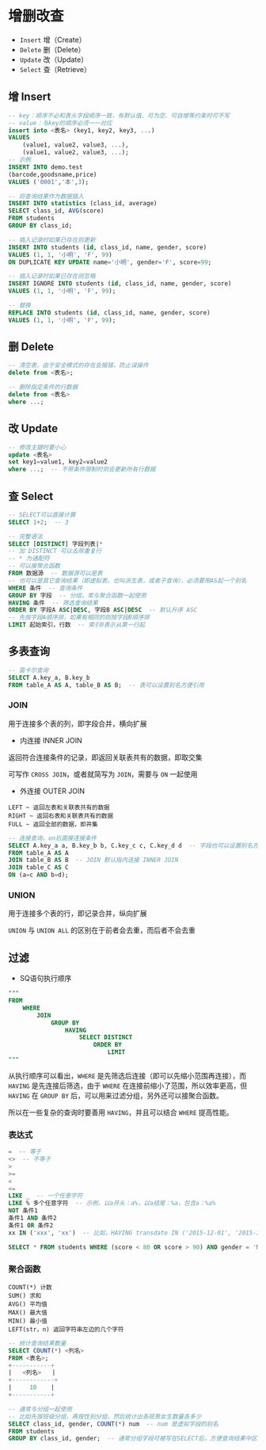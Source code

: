 
# 增删改查

- `Insert` 增（Create）
- `Delete` 删（Delete）
- `Update` 改（Update）
- `Select` 查（Retrieve）

## 增 Insert

```sql
-- key：顺序不必和表头字段顺序一致，有默认值、可为空、可自增等约束时可不写
-- value：与key的顺序必须一一对应
insert into <表名> (key1, key2, key3, ...) 
VALUES 
    (value1, value2, value3, ...),
    (value1, value2, value3, ...);
-- 示例
INSERT INTO demo.test
(barcode,goodsname,price)
VALUES ('0001','本',3);

-- 将查询结果作为数据插入
INSERT INTO statistics (class_id, average) 
SELECT class_id, AVG(score) 
FROM students 
GROUP BY class_id;

-- 插入记录时如果已存在则更新
INSERT INTO students (id, class_id, name, gender, score)
VALUES (1, 1, '小明', 'F', 99) 
ON DUPLICATE KEY UPDATE name='小明', gender='F', score=99;

-- 插入记录时如果已存在则忽略
INSERT IGNORE INTO students (id, class_id, name, gender, score) 
VALUES (1, 1, '小明', 'F', 99);

-- 替换
REPLACE INTO students (id, class_id, name, gender, score)
VALUES (1, 1, '小明', 'F', 99);
```

## 删 Delete

```sql
-- 清空表，由于安全模式的存在会报错，防止误操作
delete from <表名>;

-- 删除指定条件的行数据
delete from <表名> 
where ...;
```

## 改 Update

```sql
-- 修改主键时要小心
update <表名> 
set key1=value1, key2=value2 
where ...;  -- 不带条件限制时则会更新所有行数据
```

## 查 Select

```sql
-- SELECT可以直接计算
SELECT 1+2;  -- 3

-- 完整语法
SELECT [DISTINCT] 字段列表|*
-- 加 DISTINCT 可以去除重复行
-- * 为通配符
-- 可以接聚合函数
FROM 数据源  -- 数据源可以是表
-- 也可以是其它查询结果（即虚拟表，也叫派生表，或者子查询），必须要用AS起一个别名
WHERE 条件  -- 查询条件
GROUP BY 字段  -- 分组，常与聚合函数一起使用
HAVING 条件  -- 筛选查询结果
ORDER BY 字段A ASC|DESC, 字段B ASC|DESC  -- 默认升序 ASC
-- 先按字段A顺序排，如果有相同的则按字段B顺序排
LIMIT 起始索引，行数  -- 索引0表示从第一行起
```

## 多表查询

```sql
-- 笛卡尔查询
SELECT A.key_a, B.key_b
FROM table_A AS A, table_B AS B;  -- 表可以设置别名方便引用
```

### JOIN

用于连接多个表的列，即字段合并，横向扩展

- 内连接 INNER JOIN

返回符合连接条件的记录，即返回关联表共有的数据，即取交集

可写作 `CROSS JOIN`，或者就简写为 `JOIN`，需要与 `ON` 一起使用

- 外连接 OUTER JOIN

```text
LEFT ~ 返回左表和关联表共有的数据
RIGHT ~ 返回右表和关联表共有的数据
FULL ~ 返回全部的数据，即并集
```

```sql
-- 连接查询，on后面接连接条件
SELECT A.key_a a, B.key_b b, C.key_c c, C.key_d d  -- 字段也可以设置别名方便引用
FROM table_A AS A
JOIN table_B AS B  -- JOIN 默认指内连接 INNER JOIN
JOIN table_C AS C
ON (a=c AND b=d);
```

### UNION

用于连接多个表的行，即记录合并，纵向扩展

`UNION` 与 `UNION ALL` 的区别在于前者会去重，而后者不会去重

## 过滤

- SQ语句执行顺序

```sql
"""
FROM
    WHERE
        JOIN
            GROUP BY
                HAVING
                    SELECT DISTINCT
                        ORDER BY
                            LIMIT
"""
```

从执行顺序可以看出，`WHERE` 是先筛选后连接（即可以先缩小范围再连接），而 `HAVING` 是先连接后筛选，由于 `WHERE` 在连接前缩小了范围，所以效率更高，但 `HAVING` 在 `GROUP BY` 后，可以用来过滤分组，另外还可以接聚合函数。

所以在一些复杂的查询时要善用 `HAVING`，并且可以结合 `WHERE` 提高性能。

### 表达式

```sql
=  -- 等于
<>  -- 不等于
>
>=
<
<=
LIKE _  -- 一个任意字符
LIKE % 多个任意字符  -- 示例，以a开头：a%，以a结尾：%a，包含a：%a%
NOT 条件1
条件1 AND 条件2
条件1 OR 条件2
xx IN ('xxx', 'xx')  -- 比如，HAVING transdate IN ('2015-12-01', '2015-12-03')
```

```sql
SELECT * FROM students WHERE (score < 80 OR score > 90) AND gender = 'M';
```

### 聚合函数

```text
COUNT(*) 计数
SUM() 求和
AVG() 平均值
MAX() 最大值
MIN() 最小值
LEFT(str，n) 返回字符串左边的几个字符
```

```sql
-- 统计查询结果数量
SELECT COUNT(*) <列名>
FROM <表名>;
+-----------+
|   <列名>   |
+------------+
|     10    |
+-----------+

-- 通常与分组一起使用
-- 比如先按班级分组，再按性别分组，然后统计出各班男女生数量各多少
SELECT class_id, gender, COUNT(*) num  -- num 是虚拟字段的别名
FROM students
GROUP BY class_id, gender;  -- 通常分组字段可被写在SELECT后，方便查询结果中区分
```
